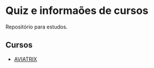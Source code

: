 # Quiz e informaões de cursos

Repositório para estudos.

## Cursos

+ [AVIATRIX](https://github.com/brunoashihara/cursos/blob/main/aviatrix/)

